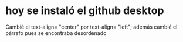 
# hoy se instaló el github desktop
Cambié el text-align= "center" por text-align= "left"; además cambié el párrafo pues se encontraba desordenado
